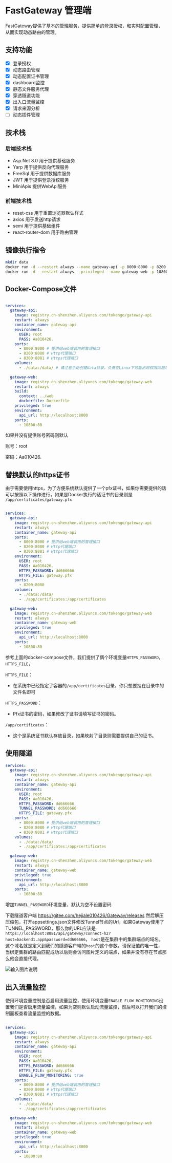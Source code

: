 # FastGateway 管理端

FastGateway提供了基本的管理服务，提供简单的登录授权，和实时配置管理，从而实现动态路由的管理。

## 支持功能

- [x] 登录授权
- [x] 动态路由管理
- [x] 动态配置证书管理
- [x] dashboard监控
- [x] 静态文件服务代理
- [x] 穿透隧道功能
- [x] 出入口流量监控
- [x] 请求来源分析
- [ ] 动态插件管理

## 技术栈

### 后端技术栈

- Asp.Net 8.0 用于提供基础服务
- Yarp 用于提供反向代理服务
- FreeSql 用于提供数据库服务
- JWT 用于提供登录授权服务
- MiniApis 提供WebApi服务

### 前端技术栈

- reset-css 用于重置浏览器默认样式
- axios 用于发送http请求
- semi 用于提供基础组件
- react-router-dom 用于路由管理

## 镜像执行指令

```bash
mkdir data
docker run -d --restart always --name gateway-api -p 8000:8000 -p 8200:8080 -p 8300:8081 -v $(pwd)/data:/data/ registry.cn-shenzhen.aliyuncs.com/tokengo/gateway-api
docker run -d --restart always --privileged --name gateway-web -p 10800:80 -e api_url=http://localhost:8000 registry.cn-shenzhen.aliyuncs.com/tokengo/gateway-web
```

## Docker-Compose文件

```yml

services:
  gateway-api:
    image: registry.cn-shenzhen.aliyuncs.com/tokengo/gateway-api
    restart: always
    container_name: gateway-api
    environment:
      USER: root
      PASS: Aa010426.
    ports:
      - 8000:8000 # 提供给web端调用的管理接口
      - 8200:8080 # Http代理端口
      - 8300:8081 # Https代理端口
    volumes:
      - ./data:/data/ # 请注意手动创建data目录，负责在Linux下可能出现权限问题导致无法写入

  gateway-web:
    image: registry.cn-shenzhen.aliyuncs.com/tokengo/gateway-web
    restart: always
    build:
      context: ../web
      dockerfile: Dockerfile
    privileged: true
    environment:
      api_url: http://localhost:8000
    ports:
      - 10800:80

```

如果并没有提供账号密码则默认

账号：root

密码：Aa010426.

## 替换默认的https证书

由于需要使用https，为了方便系统默认提供了一个pfx证书，如果你需要提供的话可以按照以下操作进行，如果是Docker执行的话证书的目录则是 `/app/certificates/gateway.pfx`

```yml

services:
  gateway-api:
    image: registry.cn-shenzhen.aliyuncs.com/tokengo/gateway-api
    restart: always
    container_name: gateway-api
    ports:
      - 8000:8000 # 提供给web端调用的管理接口
      - 8200:8080 # Http代理端口
      - 8300:8081 # Https代理端口
    environment:
      USER: root
      PASS: Aa010426.
      HTTPS_PASSWORD: dd666666
      HTTPS_FILE: gateway.pfx
    ports:
      - 8200:8080
    volumes:
      - ./data:/data/
      - ./app/certificates:/app/certificates

  gateway-web:
    image: registry.cn-shenzhen.aliyuncs.com/tokengo/gateway-web
    restart: always
    container_name: gateway-web
    privileged: true
    environment:
      api_url: http://localhost:8000
    ports:
      - 10800:80

```

参考上面的docker-compose文件，我们提供了俩个环境变量`HTTPS_PASSWORD`，`HTTPS_FILE`，

`HTTPS_FILE`：

- 在系统中已经指定了容器的`/app/certificates`目录，你只想要挂在目录中的文件名即可

`HTTPS_PASSWORD`：

- Pfx证书的密码，如果修改了证书请填写证书的密码。

`/app/certificates`：

- 这个是系统证书默认存放目录，如果映射了目录则需要提供自己的证书。

## 使用隧道

```yml
services:
  gateway-api:
    image: registry.cn-shenzhen.aliyuncs.com/tokengo/gateway-api
    restart: always
    container_name: gateway-api
    environment:
      USER: root
      PASS: Aa010426.
      HTTPS_PASSWORD: dd666666
      TUNNEL_PASSWORD: dd666666
      HTTPS_FILE: gateway.pfx
    ports:
      - 8000:8000 # 提供给web端调用的管理接口
      - 8200:8080 # Http代理端口
      - 8300:8081 # Https代理端口
    volumes:
      - ./data:/data/
      - ./app/certificates:/app/certificates

  gateway-web:
    image: registry.cn-shenzhen.aliyuncs.com/tokengo/gateway-web
    restart: always
    container_name: gateway-web
    privileged: true
    environment:
      api_url: http://localhost:8000
    ports:
      - 10800:80

```

增加`TUNNEL_PASSWORD`环境变量，默认为空不设置密码

下载隧道客户端 <https://gitee.com/hejiale010426/Gateway/releases> 然后解压压缩包，打开appsettings.json文件修改Tunnel节点的Url，如果Gateway使用了TUNNEL_PASSWORD，那么你的URL应该是`https://localhost:8081/api/gateway/connect-h2?host=backend1.app&password=dd666666`，
`host`是在集群中的集群端点的域名，这个域名就是定义到我们的隧道客户端的`host`的这个参数，请保证值的唯一性，当绑定集群的路由匹配成功以后则会访问图片定义的端点，如果并没有存在节点那么他会直接代理。

![输入图片说明](img/%E9%9B%86%E7%BE%A4-01.png.png)

## 出入流量监控

使用环境变量控制是否启用流量监控，使用环境变量`ENABLE_FLOW_MONITORING`设置我们是否启用流量监控，如果为空则默认启动流量监控，然后可以打开我们的控制面板查看流量监控的数据。

```yml

services:
  gateway-api:
    image: registry.cn-shenzhen.aliyuncs.com/tokengo/gateway-api
    restart: always
    container_name: gateway-api
    environment:
      USER: root
      PASS: Aa010426.
      HTTPS_PASSWORD: dd666666
      HTTPS_FILE: gateway.pfx
      ENABLE_FLOW_MONITORING: true
    ports:
      - 8000:8000 # 提供给web端调用的管理接口
      - 8200:8080 # Http代理端口
      - 8300:8081 # Https代理端口
    volumes:
      - ./data:/data/
      - ./app/certificates:/app/certificates

  gateway-web:
    image: registry.cn-shenzhen.aliyuncs.com/tokengo/gateway-web
    restart: always
    container_name: gateway-web
    privileged: true
    environment:
      api_url: http://localhost:8000
    ports:
      - 10800:80

```
